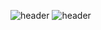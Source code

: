 ![header](https://capsule-render.vercel.app/api?type=Transparent)
![header](https://capsule-render.vercel.app/api?text=Hello!)
